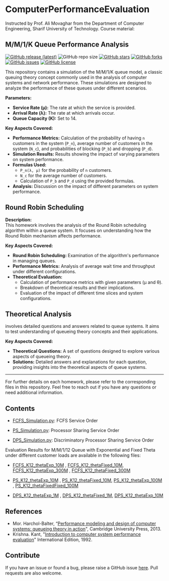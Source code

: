 
# ComputerPerformanceEvaluation
Instructed by Prof. Ali Movaghar from the Department of Computer Engineering, Sharif University of Technology.
Course material: 



## M/M/1/K Queue Performance Analysis

[![GitHub release (latest)](https://img.shields.io/github/v/release/ImanRht/MM1K_Queue_Simulation)](https://github.com/ImanRht/MM1K_Queue_Simulation/releases)
![GitHub repo size](https://img.shields.io/github/repo-size/ImanRht/MM1K_Queue_Simulation)
[![GitHub stars](https://img.shields.io/github/stars/ImanRht/MM1K_Queue_Simulation?style=social)](https://github.com/ImanRht/MM1K_Queue_Simulation/stargazers) 
[![GitHub forks](https://img.shields.io/github/forks/ImanRht/MM1K_Queue_Simulation?style=social)](https://github.com/ImanRht/MM1K_Queue_Simulation/network/members) 
[![GitHub issues](https://img.shields.io/github/issues/ImanRht/MM1K_Queue_Simulation?style=social)](https://github.com/ImanRht/MM1K_Queue_Simulation/issues) 
[![GitHub license](https://img.shields.io/github/license/ImanRht/MM1K_Queue_Simulation?style=social)](https://github.com/ImanRht/MM1K_Queue_Simulation/blob/master/LICENSE) 

This repository contains a simulation of the M/M/1/K queue model, a classic queuing theory concept commonly used in the analysis of computer systems and network performance. These simulations are designed to analyze the performance of these queues under different scenarios.


**Parameters:**
- **Service Rate (μ):** The rate at which the service is provided.
- **Arrival Rate (λ):** The rate at which arrivals occur.
- **Queue Capacity (K):** Set to 14.

**Key Aspects Covered:**
- **Performance Metrics:** Calculation of the probability of having `n` customers in the system (`P_n`), average number of customers in the system (`N_c`), and probabilities of blocking (`P_b`) and dropping (`P_d`).
- **Simulation Results:** Results showing the impact of varying parameters on system performance.
- **Formulas Used:**
  - `P_n(λ, μ)` for the probability of `n` customers.
  - `N_c` for the average number of customers.
  - Calculation of `P_b` and `P_d` using the provided formulas.
- **Analysis:** Discussion on the impact of different parameters on system performance.

## Round Robin Scheduling 

**Description:**  
This homework involves the analysis of the Round Robin scheduling algorithm within a queue system. It focuses on understanding how the Round Robin mechanism affects performance.

**Key Aspects Covered:**
- **Round Robin Scheduling:** Examination of the algorithm's performance in managing queues.
- **Performance Metrics:** Analysis of average wait time and throughput under different configurations.
- **Theoretical Evaluation:**
  - Calculation of performance metrics with given parameters (μ and θ).
  - Breakdown of theoretical results and their implications.
  - Evaluation of the impact of different time slices and system configurations.

## Theoretical Analysis
 involves detailed questions and answers related to queue systems. It aims to test understanding of queueing theory concepts and their applications.

**Key Aspects Covered:**
- **Theoretical Questions:** A set of questions designed to explore various aspects of queueing theory.
- **Solutions:** Detailed answers and explanations for each question, providing insights into the theoretical aspects of queue systems.

---

For further details on each homework, please refer to the corresponding files in this repository. Feel free to reach out if you have any questions or need additional information.




## Contents

- [FCFS_Simulation.py](FCFS_Simulation.py): FCFS Service Order 


- [PS_Simulation.py](PS_Simulation.py): Processor Sharing Service Order 


- [DPS_Simulation.py](DPS_Simulation.py): Discriminatory Processor Sharing Service Order 

Evaluation Results for M/M/1/12 Queue with Exponential and Fixed Theta under different customer loads are available in the following files:


 - [FCFS_K12_thetaExp_10M](FCFS_K12_thetaExp_10M.xlsx) , [FCFS_K12_thetaFixed_10M](FCFS_K12_thetaFixed_10M.xlsx), [FCFS_K12_thetaExp_300M](FCFS_K12_thetaExp_300M.xlsx) , [FCFS_K12_thetaFixed_300M](FCFS_K12_thetaFixed_300M.xlsx)
 
  - [PS_K12_thetaExp_10M](PS_K12_thetaExp_10M.xlsx)  , [PS_K12_thetaFixed_10M](PS_K12_thetaFixed_10M.xlsx),  [PS_K12_thetaExp_100M](PS_K12_thetaExp_100M.xlsx)  , [PS_K12_thetaFixedFixed_100M](PS_K12_thetaFixedFixed_100M.xlsx)
  
   - [DPS_K12_thetaExp_1M](DPS_K12_thetaExp_1M.xlsx) , [DPS_K12_thetaFixed_1M](DPS_K12_thetaFixed_1M.xlsx),  [DPS_K12_thetaExp_10M](DPS_K12_thetaExp_10M.xlsx)
  

## References

- Mor. Harchol-Balter, “[Performance modeling and design of computer systems: queueing theory in action](https://books.google.de/books?hl=en&lr=&id=y1cgAwAAQBAJ&oi=fnd&pg=PR17&dq=M.+Harchol-Balter,+Performance+Modeling+and+Design+of+Computer+Systems,+Cambridge+University+Presss&ots=fyMxIXzywD&sig=r1Ez9ftmSQJsiU9qGxHaQ_K1ZI8&redir_esc=y#v=onepage&q=M.%20Harchol-Balter%2C%20Performance%20Modeling%20and%20Design%20of%20Computer%20Systems%2C%20Cambridge%20University%20Presss&f=false)", Cambridge University Press, 2013.
- Krishna. Kant, "[Introduction to computer system performance evaluation](http://repository.bitscollege.edu.et:8080/handle/123456789/311)" International Edition, 1992.


## Contribute
If you have an issue or found a bug, please raise a GitHub issue [here](https://github.com/ImanRht/MM1K_Queue_Simulation/issues). Pull requests are also welcome.


